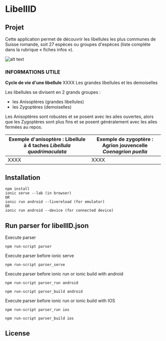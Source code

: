 # LibellID
## Projet
Cette application permet de découvrir les libellules les plus communes de Suisse romande, soit 27 espèces ou groupes d&#39;espèces (liste complète dans la rubrique « fiches infos »).

![alt text](https://github.com/jcavat/LibellID/tree/master/src/assets/img/about1.png)

### INFORMATIONS UTILE

__Cycle de vie d'une libellule__
XXXX
Les grandes libellules et les demoiselles

Les libellules se divisent en 2 grands groupes :

- les Anisoptères (grandes libellules)
- les Zygoptères (demoiselles)

Les Anisoptères sont robustes et se posent avec les ailes ouvertes, alors que les Zygoptères sont plus fins et se posent généralement avec les ailes fermées au repos.

| Exemple d&#39;anisoptère : Libellule à 4 taches _Libellula quadrimaculata_ | Exemple de zygoptère : Agrion jouvencelle _Coenagrion puella_ |
| --- | --- |
| XXXX | XXXX |


## Installation
```
npm install
ionic serve --lab (in browser)
OR
ionic run android --livereload (for emulator)
OR
ionic run android --device (for connected device)
```
## Run parser for libellID.json

Execute parser

`npm run-script parser`

Execute parser before ionic serve

`npm run-script parser_serve`

Execute parser before ionic run or ionic build with android

`npm run-script parser_run android`

`npm run-script parser_build android`

Execute parser before ionic run or ionic build with IOS

`npm run-script parser_run ios`

`npm run-script parser_build ios`


## License

